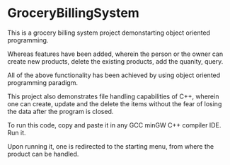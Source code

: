 # GroceryBillingSystem

This is a grocery billing system project demonstarting object oriented programming.

Whereas features have been added, wherein the person or the owner can create new products, delete the existing products, add the quanity, query.

All of the above functionality has been achieved by using object oriented programming paradigm.

This project also demonstrates file handling capabilities of C++, wherein one can create, update and the delete the items without the fear of losing the data after the program is closed.

To run this code, copy and paste it in any GCC minGW C++ compiler IDE. Run it.

Upon running it, one is redirected to the starting menu, from where the product can be handled.
